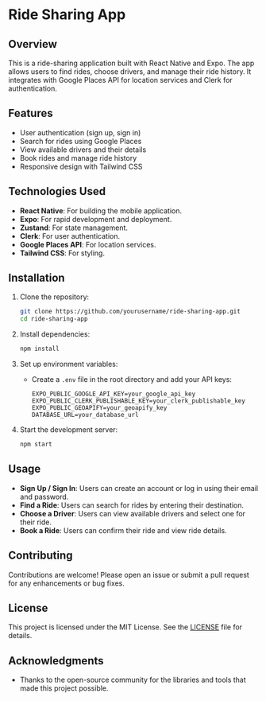 # Ride Sharing App

## Overview

This is a ride-sharing application built with React Native and Expo. The app allows users to find rides, choose drivers, and manage their ride history. It integrates with Google Places API for location services and Clerk for authentication.

## Features

- User authentication (sign up, sign in)
- Search for rides using Google Places
- View available drivers and their details
- Book rides and manage ride history
- Responsive design with Tailwind CSS

## Technologies Used

- **React Native**: For building the mobile application.
- **Expo**: For rapid development and deployment.
- **Zustand**: For state management.
- **Clerk**: For user authentication.
- **Google Places API**: For location services.
- **Tailwind CSS**: For styling.

## Installation

1. Clone the repository:
   ```bash
   git clone https://github.com/yourusername/ride-sharing-app.git
   cd ride-sharing-app
   ```

2. Install dependencies:
   ```bash
   npm install
   ```

3. Set up environment variables:
   - Create a `.env` file in the root directory and add your API keys:
     ```
     EXPO_PUBLIC_GOOGLE_API_KEY=your_google_api_key
     EXPO_PUBLIC_CLERK_PUBLISHABLE_KEY=your_clerk_publishable_key
     EXPO_PUBLIC_GEOAPIFY=your_geoapify_key
     DATABASE_URL=your_database_url
     ```

4. Start the development server:
   ```bash
   npm start
   ```

## Usage

- **Sign Up / Sign In**: Users can create an account or log in using their email and password.
- **Find a Ride**: Users can search for rides by entering their destination.
- **Choose a Driver**: Users can view available drivers and select one for their ride.
- **Book a Ride**: Users can confirm their ride and view ride details.

## Contributing

Contributions are welcome! Please open an issue or submit a pull request for any enhancements or bug fixes.

## License

This project is licensed under the MIT License. See the [LICENSE](LICENSE) file for details.

## Acknowledgments

- Thanks to the open-source community for the libraries and tools that made this project possible.